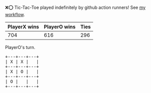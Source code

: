 :x::o: Tic-Tac-Toe played indefinitely by github action runners! See [my workflow](.github/workflows/play.yaml).

|PlayerX wins|PlayerO wins|Ties|
|-|-|-|
|704|616|296|

PlayerO's turn.

<pre>
+---+---+---+
| X | X |   |
+---+---+---+
| X | O |   |
+---+---+---+
| O |   |   |
+---+---+---+
</pre>